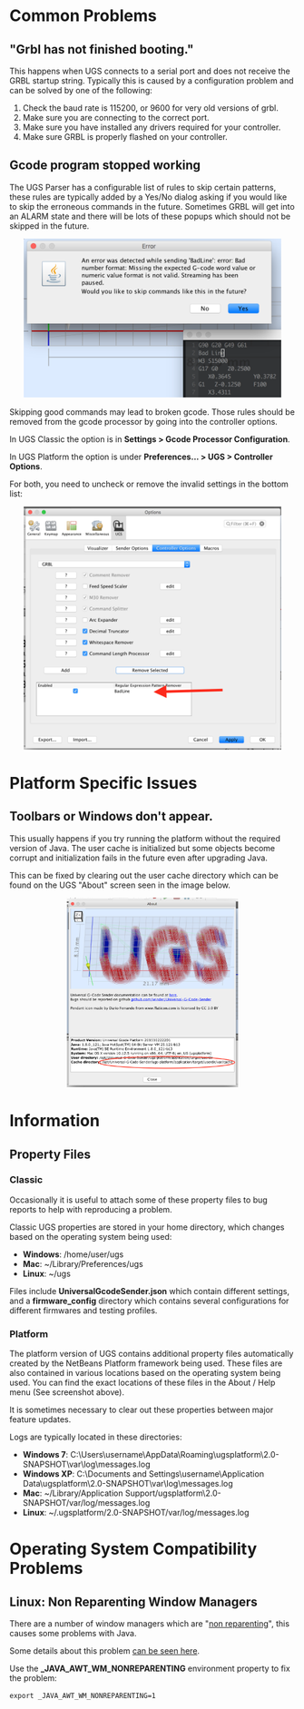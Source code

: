 # Common Problems

## "Grbl has not finished booting."

This happens when UGS connects to a serial port and does not receive the GRBL startup string. Typically this is caused by a configuration problem and can be solved by one of the following:

1. Check the baud rate is 115200, or 9600 for very old versions of grbl.
2. Make sure you are connecting to the correct port.
3. Make sure you have installed any drivers required for your controller.
4. Make sure GRBL is properly flashed on your controller.

## Gcode program stopped working

The UGS Parser has a configurable list of rules to skip certain patterns, these rules are typically added by a Yes/No dialog asking if you would like to skip the erroneous commands in the future. Sometimes GRBL will get into an ALARM state and there will be lots of these popups which should not be skipped in the future.

<center>
<img src="../../img/common/bad.code.dialog.png" alt="Screenshot" width="90%"/>
</center>

Skipping good commands may lead to broken gcode. Those rules should be removed from the gcode processor by going into the controller options.

In UGS Classic the option is in <b>Settings > Gcode Processor Configuration</b>.

In UGS Platform the option is under <b>Preferences... > UGS > Controller Options</b>.

For both, you need to uncheck or remove the invalid settings in the bottom list:

<center>
<img src="../../img/common/bad.code.setting.png" alt="Screenshot" width="90%"/>
</center>

# Platform Specific Issues

## Toolbars or Windows don't appear.

This usually happens if you try running the platform without the required version of Java. The user cache is initialized but some objects become corrupt and initialization fails in the future even after upgrading Java.

This can be fixed by clearing out the user cache directory which can be found on the UGS "About" screen seen in the image below.
<br/>
<center>
<img src="../../img/platform/about_popup.png" alt="Screenshot" width="60%"/>
</center>

# Information

## Property Files

### Classic

Occasionally it is useful to attach some of these property files to bug reports to help with reproducing a problem.

Classic UGS properties are stored in your home directory, which changes based on the operating system being used:

* **Windows**: /home/user/ugs
* **Mac**: ~/Library/Preferences/ugs
* **Linux**: ~/ugs

Files include <b>UniversalGcodeSender.json</b> which contain different settings, and a <b>firmware_config</b> directory which contains several configurations for different firmwares and testing profiles.

### Platform

The platform version of UGS contains additional property files automatically created by the NetBeans Platform framework being used. These files are also contained in various locations based on the operating system being used. You can find the exact locations of these files in the About / Help menu (See screenshot above).

It is sometimes necessary to clear out these properties between major feature updates.

Logs are typically located in these directories:

* **Windows 7**: C:\Users\username\AppData\Roaming\ugsplatform\2.0-SNAPSHOT\var\log\messages.log
* **Windows XP**: C:\Documents and Settings\username\Application Data\ugsplatform\2.0-SNAPSHOT\var\log\messages.log
* **Mac**: ~/Library/Application Support/ugsplatform\2.0-SNAPSHOT/var/log/messages.log
* **Linux**: ~/.ugsplatform/2.0-SNAPSHOT/var/log/messages.log


# Operating System Compatibility Problems

## Linux: Non Reparenting Window Managers

There are a number of window managers which are "[non reparenting](https://en.wikipedia.org/wiki/Re-parenting_window_manager)", this causes some problems with Java.

Some details about this problem [can be seen here](https://bugs.launchpad.net/ubuntu/+source/openjdk-6/+bug/258374).

Use the **_JAVA_AWT_WM_NONREPARENTING** environment property to fix the problem:
```shell
export _JAVA_AWT_WM_NONREPARENTING=1
```

